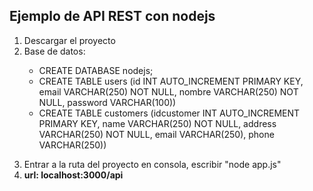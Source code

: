 <h2>Ejemplo de API REST con nodejs</h2>
<ol>
  <li>Descargar el proyecto</li>
  <li>Base de datos:  
  <p>
  <ul>
  <li>CREATE DATABASE nodejs;</li>
  <li>CREATE TABLE users (id INT AUTO_INCREMENT PRIMARY KEY,
  email VARCHAR(250) NOT NULL,
  nombre VARCHAR(250) NOT NULL,
  password VARCHAR(100))</li>
   <li>CREATE TABLE customers (idcustomer INT AUTO_INCREMENT PRIMARY KEY,
  name VARCHAR(250) NOT NULL,
  address VARCHAR(250) NOT NULL,
  email VARCHAR(250),
  phone VARCHAR(250))</li>
  </ul>
  </p>
  </li>
  
  <li>Entrar a la ruta del proyecto en consola, escribir "node app.js"</li>
  <li> <b>url: localhost:3000/api </b></li>

</ol
